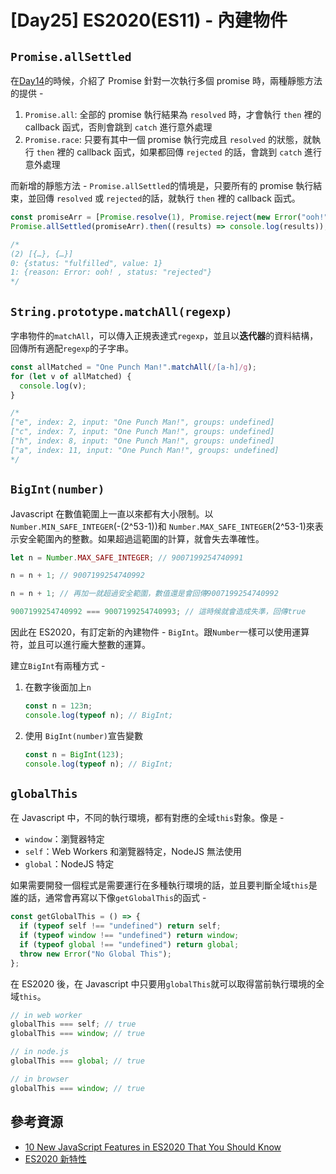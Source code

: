 # [Day25] ES2020(ES11) - 內建物件

## `Promise.allSettled`

在[Day14](https://ithelp.ithome.com.tw/articles/10246288)的時候，介紹了 Promise 針對一次執行多個 promise 時，兩種靜態方法的提供 -

1. `Promise.all`: 全部的 promise 執行結果為 `resolved` 時，才會執行 `then` 裡的 callback 函式，否則會跳到 `catch` 進行意外處理
2. `Promise.race`: 只要有其中一個 promise 執行完成且 `resolved` 的狀態，就執行 `then` 裡的 callback 函式，如果都回傳 `rejected` 的話，會跳到 `catch` 進行意外處理

而新增的靜態方法 - `Promise.allSettled`的情境是，只要所有的 promise 執行結束，並回傳 `resolved` 或 `rejected`的話，就執行 `then` 裡的 callback 函式。

```javascript
const promiseArr = [Promise.resolve(1), Promise.reject(new Error("ooh!"))];
Promise.allSettled(promiseArr).then((results) => console.log(results));

/*
(2) [{…}, {…}]
0: {status: "fulfilled", value: 1}
1: {reason: Error: ooh! , status: "rejected"}
*/
```

## `String.prototype.matchAll(regexp)`

字串物件的`matchAll`，可以傳入正規表達式`regexp`，並且以**迭代器**的資料結構，回傳所有適配`regexp`的子字串。

```javascript
const allMatched = "One Punch Man!".matchAll(/[a-h]/g);
for (let v of allMatched) {
  console.log(v);
}

/*
["e", index: 2, input: "One Punch Man!", groups: undefined]
["c", index: 7, input: "One Punch Man!", groups: undefined]
["h", index: 8, input: "One Punch Man!", groups: undefined]
["a", index: 11, input: "One Punch Man!", groups: undefined]
*/
```

## `BigInt(number)`

Javascript 在數值範圍上一直以來都有大小限制。以 `Number.MIN_SAFE_INTEGER`(-(2^53-1))和 `Number.MAX_SAFE_INTEGER`(2^53-1)來表示安全範圍內的整數。如果超過這範圍的計算，就會失去準確性。

```javascript
let n = Number.MAX_SAFE_INTEGER; // 9007199254740991

n = n + 1; // 9007199254740992

n = n + 1; // 再加一就超過安全範圍，數值還是會回傳9007199254740992

9007199254740992 === 9007199254740993; // 這時候就會造成失準，回傳true
```

因此在 ES2020，有訂定新的內建物件 - `BigInt`。跟`Number`一樣可以使用運算符，並且可以進行龐大整數的運算。

建立`BigInt`有兩種方式 -

1. 在數字後面加上`n`
   ```javascript
   const n = 123n;
   console.log(typeof n); // BigInt;
   ```
2. 使用 `BigInt(number)`宣告變數
   ```javascript
   const n = BigInt(123);
   console.log(typeof n); // BigInt;
   ```

## `globalThis`

在 Javascript 中，不同的執行環境，都有對應的全域`this`對象。像是 -

- `window`：瀏覽器特定
- `self`：Web Workers 和瀏覽器特定，NodeJS 無法使用
- `global`：NodeJS 特定

如果需要開發一個程式是需要運行在多種執行環境的話，並且要判斷全域`this`是誰的話，通常會再寫以下像`getGlobalThis`的函式 -

```javascript
const getGlobalThis = () => {
  if (typeof self !== "undefined") return self;
  if (typeof window !== "undefined") return window;
  if (typeof global !== "undefined") return global;
  throw new Error("No Global This");
};
```

在 ES2020 後，在 Javascript 中只要用`globalThis`就可以取得當前執行環境的全域`this`。

```javascript
// in web worker
globalThis === self; // true
globalThis === window; // true

// in node.js
globalThis === global; // true

// in browser
globalThis === window; // true
```

## 參考資源

- [10 New JavaScript Features in ES2020 That You Should Know](https://www.freecodecamp.org/news/javascript-new-features-es2020/)
- [ES2020 新特性](https://juejin.im/post/6844904080955932679)
